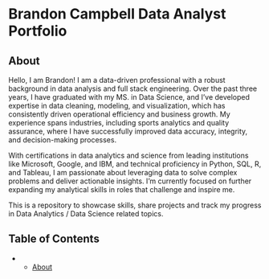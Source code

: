 # Brandon Campbell Data Analyst Portfolio
## About
Hello, I am Brandon! I am a data-driven professional with a robust background in data analysis and full stack engineering. Over the past three years, I have graduated with my MS. in Data Science, and I’ve developed expertise in data cleaning, modeling, and visualization, which has consistently driven operational efficiency and business growth. My experience spans industries, including sports analytics and quality assurance, where I have successfully improved data accuracy, integrity, and decision-making processes.

With certifications in data analytics and science from leading institutions like Microsoft, Google, and IBM, and technical proficiency in Python, SQL, R, and Tableau, I am passionate about leveraging data to solve complex problems and deliver actionable insights. I’m currently focused on further expanding my analytical skills in roles that challenge and inspire me.

This is a repository to showcase skills, share projects and track my progress in Data Analytics / Data Science related topics.

## Table of Contents
- - [About](https://github.com/tiannaparris/Data-Analysis-Portfolio/blob/main/README.md#about)
